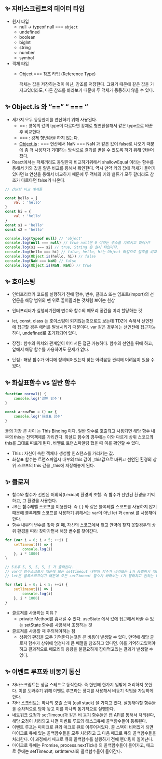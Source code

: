 ## ✨ 자바스크립트의 데이터 타입

- 원시 타입
    - null → typeof null === `object`
    - undefined
    - boolean
    - bigInt
    - string
    - number
    - symbol
- 객체 타입
    - Object === 참조 타입 (Reference Type)
        
        객체는 값을 저장하는것이 아닌, 참조를 저장한다. 그렇기 때문에 같은 값을 가지고있더라도, 다른 참조를 바라보기 때문에 두 객체가 동등하지 않을 수 있다.
        

## ✨ Object.is 와 “==” “ === “

- 세가지 모두 동등한지를 연산하기 위해 사용된다.
    - == : 양쪽의 값의 type이 다르다면 강제로 형변환을해서 같은 type으로 바꾼 후 비교한다
    - === : 강제 형변환을 하지 않는다.
    - [Object.is](http://Object.is) : === 연산에서 NaN === NaN 과 같은 값이 false로 나오기 때문에 좀 더 사용자가 기대하는 방식으로 결과를 받을 수 있도록 하기 위해 만들어졌다.
- React에서는 객체끼리도 동일한지 비교하기위해서 shallowEqual 이라는 함수를 통해서 키와 값을 얕은 비교를 통해서 확인한다. 역시 만약 키의 값에 객체가 들어가있다면 is 연산을 통해서 비교하기 때문에 두 객체의 키와 밸류가 모두 같더라도 참조가 다르다면 false가 나온다.

```jsx
// 간단한 비교 예제들

const hello = {
	val : 'hello'
}
const hi = {
	val : 'hello'
}
const s1 = 'hello'
const s2 = 'hello'

console.log(typeof null) // 'object'
console.log(null === null) // true null은 0 이라는 주소를 가르키고 있어서?
console.log(s1 === s2) // true, String 은 원시 타입이다. 
console.log(hello === hi) // false, hello, hi는 Object 타입으로 참조를 비교한다.
console.log(Object.is(hello, hi)) // false
console.log(NaN === NaN) // false
console.log(Object.is(NaN, NaN)) // true
```

## ✨ 호이스팅

- 인터프리터가 코드를 실행하기 전에 함수, 변수, 클래스 또는 임포트(import)의 선언문을 해당 범위의 맨 위로 끌어올리는 것처럼 보이는 현상
- 인터프리터가 실행되기전에 변수와 함수의 메모리 공간을 미리 할당하는 것
- let, const, class 는 호이스팅이 되지않는것으로도 보는데 TDZ에 속해서 선언전에 접근할 경우 에러를 발생시키기 때문이다. var 같은 경우에는 선언전에 접근가능하다, undefined로 초기화되어 있다.

- 장점 : 함수의 위치와 관계없이 어디서든 접근 가능하다. 함수의 선언을 뒤에 하고, 앞에서 해당 함수를 사용하여도 문제가 없다.
- 단점 : 해당 함수가 어디에 정의되어있는지 찾는 어려움등 관리에 어려움이 있을 수 있다.

## ✨ 화살표함수  vs 일반 함수

```jsx
function normal() {
	console.log('일반 함수')
}

const arrowFun = () => {
	console.log('화살표 함수'
}
```

둘의 가장 큰 차이 는 This Binding 이다. 일반 함수로 호출되고 사용되면 해당 함수 내부의 this는 전역객체를 가리킨다. 화살표 함수의 경우에는 이와 다르게 상위 스코프의 this를 그대로 따르게 된다. 바벨로 트랜스파일링 했을 때 이를 확인할 수 있다.

- This : 자신이 속한 객체나 생성할 인스턴스를 가리키는 값.
- 화살표 함수는 트랜스파일시 내부의 this 값이 _this값으로 바뀌고 선언된 환경의 상위 스코프의 this 값을 _this에 저장해놓게 된다.

## ✨ 클로져

- 함수와 함수가 선언된 어휘적(Lexical) 환경의 조합. 즉 함수가 선언된 환경을 기억하고, 그 환경을 사용한다.
- JS는 함수레벨 스코프를 이용한다. 즉 { } 와 같은 블록레벨 스코프를 사용하지 않기 때문에 블록레벨 스코프를 사용하기 위해서는 var이 아닌 let 과 const 를 사용해야한다.
- 함수 내부의 변수를 찾아 갈 때, 자신의 스코프에서 찾고 만약에 찾지 못할경우의 상위 환경을 따라 찾아가면서 해당 변수를 찾아간다.

```jsx
for (var i = 0; i < 5; ++i) {
	setTimeout(() => {
		console.log(i)
	}, i * 1000)
}

// 5초후 5, 5, 5, 5, 5 가 출력된다.
// var이 함수스코프기 때문에 모든 setTimeout 내부의 함수가 바라보는 i가 동일하기 때문에 생기는 문제
// let은 블록스코프이기 때문에 모든 setTimeout 함수가 바라보는 i가 달라지고 원하는 대로 동작한다.

for (let i = 0; i < 5; ++i) {
	setTimeout(() => {
		console.log(i)
	}, i * 1000)
}
```

 

- 클로져를 사용하는 이유 ?
    - private Method를 흉내낼 수 있다. useState 에서 값에 접근해서 바꿀 수 있는 setState 함수를 사용해서 조정하는 것
- 클로져를 사용할 때 주의해야하는 점
    - 상위의 환경을 모두 기억한다는것은 큰 비용이 발생할 수 있다. 만약에 해당 클로저 함수가 상위에 엄청나게 큰 배열을 참조하고 있다면. 이를 기억하고있어야하고 결과적으로 메모리의 용량을 불필요하게 잡아먹고있는 결과가 발생할 수 있다.

## ✨ 이벤트 루프와 비동기 통신

- 자바스크립트는 싱글 스레드로 동작한다. 즉 한번에 한가지 일밖에 처리하지 못한다. 이를 도와주기 위해 이벤트 루프라는 장치를 사용해서 비동기 작업을 가능하게 한다.
- 자바 스크립트는 하나의 호출 스택 (call stack) 을 가지고 있다. 실행해야할 함수들을 순차적으로 담아 놓고 이를 하나씩 동기적으로 실행한다.
- 네트워크 요청과 setTimeout과 같은 비 동기 함수들은 웹 API를 통해서 처리된다, 해당 요청이 처리되고 나면 이벤트 루프의 태스크큐에 콜백함수들이 등록된다.
- 이벤트 루프는 마이크로 큐와 매크로 큐로 이루어져있다. 콜 스택이 비어있게 되면 마이크로 큐에 있는 콜백함수들을 모두 처리하고 그 다음 매크로 큐의 콜백함수들을 처리한다. 이 과정에서 매크로 큐의 콜백함수를 실행하기 전에 렌더링이 일어난다.
- 마이크로 큐에는 Promise, process.nextTick() 의 콜백함수들이 들어가고, 매크로 큐에는 setTimeout, setInterval의 콜백함수들이 들어간다.
